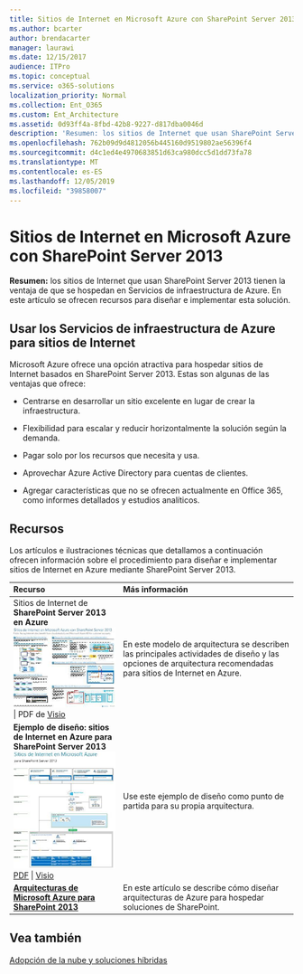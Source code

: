 ```yaml
---
title: Sitios de Internet en Microsoft Azure con SharePoint Server 2013
ms.author: bcarter
author: brendacarter
manager: laurawi
ms.date: 12/15/2017
audience: ITPro
ms.topic: conceptual
ms.service: o365-solutions
localization_priority: Normal
ms.collection: Ent_O365
ms.custom: Ent_Architecture
ms.assetid: 0d93ff4a-8fbd-42b8-9227-d817dba0046d
description: 'Resumen: los sitios de Internet que usan SharePoint Server 2013 tienen la ventaja de que se hospedan en Servicios de infraestructura de Azure. En este artículo se ofrecen recursos para diseñar e implementar esta solución.'
ms.openlocfilehash: 762b09d9d4812056b445160d9519802ae56396f4
ms.sourcegitcommit: d4c1ed4e4970683851d63ca980dcc5d1dd73fa78
ms.translationtype: MT
ms.contentlocale: es-ES
ms.lasthandoff: 12/05/2019
ms.locfileid: "39858007"
---
```

# <a name="internet-sites-in-microsoft-azure-using-sharepoint-server-2013"></a>Sitios de Internet en Microsoft Azure con SharePoint Server 2013

 **Resumen:** los sitios de Internet que usan SharePoint Server 2013 tienen la ventaja de que se hospedan en Servicios de infraestructura de Azure. En este artículo se ofrecen recursos para diseñar e implementar esta solución.
  
## <a name="using-azure-infrastructure-services-for-internet-sites"></a>Usar los Servicios de infraestructura de Azure para sitios de Internet

Microsoft Azure ofrece una opción atractiva para hospedar sitios de Internet basados en SharePoint Server 2013. Estas son algunas de las ventajas que ofrece:
  
- Centrarse en desarrollar un sitio excelente en lugar de crear la infraestructura.
    
- Flexibilidad para escalar y reducir horizontalmente la solución según la demanda.
    
- Pagar solo por los recursos que necesita y usa.
    
- Aprovechar Azure Active Directory para cuentas de clientes.
    
- Agregar características que no se ofrecen actualmente en Office 365, como informes detallados y estudios analíticos.
    
## <a name="resources"></a>Recursos

Los artículos e ilustraciones técnicas que detallamos a continuación ofrecen información sobre el procedimiento para diseñar e implementar sitios de Internet en Azure mediante SharePoint Server 2013.
  
|**Recurso**|**Más información**|
|:-----|:-----|
|Sitios de Internet de **SharePoint Server 2013 en Azure** <br/> [![Imagen de sitios de Internet en Azure usando SharePoint](media/MS-AZ-SPInternetSites.jpg)          ](https://go.microsoft.com/fwlink/p/?LinkId=392552) <br/> [](https://go.microsoft.com/fwlink/p/?LinkId=392552)\| PDF [           ](https://go.microsoft.com/fwlink/p/?LinkId=392551)de [Visio](https://go.microsoft.com/fwlink/p/?LinkId=392551)   <br/> |En este modelo de arquitectura se describen las principales actividades de diseño y las opciones de arquitectura recomendadas para sitios de Internet en Azure.  <br/> |
|**Ejemplo de diseño: sitios de Internet en Azure para SharePoint Server 2013** <br/> [![Imagen de la muestra de diseño: sitios de Internet en Microsoft Azure para SharePoint 2013](media/MS-AZ-InternetSitesDesignSample.jpg)          ](https://go.microsoft.com/fwlink/p/?LinkId=392549) <br/> [PDF](https://go.microsoft.com/fwlink/p/?LinkId=392549)  \| [Visio](https://go.microsoft.com/fwlink/p/?LinkId=392548) <br/> |Use este ejemplo de diseño como punto de partida para su propia arquitectura.  <br/> |
|**[Arquitecturas de Microsoft Azure para SharePoint 2013](microsoft-azure-architectures-for-sharepoint-2013.md)** <br/> |En este artículo se describe cómo diseñar arquitecturas de Azure para hospedar soluciones de SharePoint.  <br/> |

## <a name="see-also"></a>Vea también

[Adopción de la nube y soluciones híbridas](cloud-adoption-and-hybrid-solutions.md)



